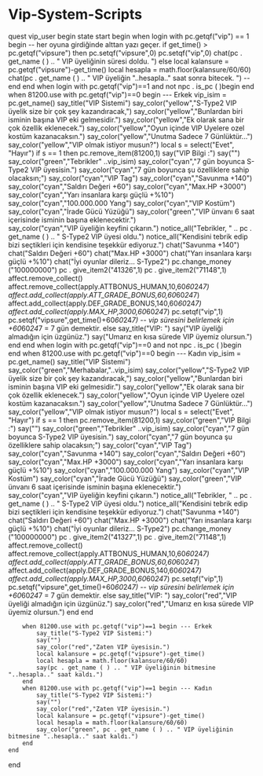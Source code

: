 # Vip-System-Scripts
quest vip_user begin
	state start begin
		when login with pc.getqf("vip") == 1 begin -- her oyuna girdiğinde alttan yazı geçer.
			if get_time() > pc.getqf("vipsure") then
				pc.setqf("vipsure",0)
				pc.setqf("vip",0)
				chat(pc . get_name ( ) .. " VIP üyeliğinin süresi doldu. ")
			else
				local kalansure = pc.getqf("vipsure")-get_time()
				local hesapla = math.floor(kalansure/60/60)
				chat(pc . get_name ( ) .. " VIP üyeliğin "..hesapla.." saat sonra bitecek. ")
			-- end
		end
		when login with pc.getqf("vip")==1 and not npc . is_pc ( )begin
		end
		when 81200.use with pc.getqf("vip")==0 begin --- Erkek
			vip_isim = pc.get_name()
			say_title("VIP Sistemi")
			say_color("yellow","S-Type2 VIP üyelik size bir çok şey kazandıracak,")
			say_color("yellow","Bunlardan biri isminin başına VIP eki gelmesidir.")
			say_color("yellow","Ek olarak sana bir çok özellik eklenecek.")
			say_color("yellow","Oyun içinde VIP Uyelere ozel kostüm kazanacaksın.")
			say_color("yellow","Unutma Sadece 7 Günlüktür...")
			say_color("yellow","VIP olmak istiyor musun?")
			local s = select("Evet", "Hayır")
			if s == 1 then
				pc.remove_item(81200,1)
				say("VIP Bilgi    :")
				say("")
				say_color("green","Tebrikler" ..vip_isim)
				say_color("cyan","7 gün boyunca S-Type2 VIP üyesisin.")
				say_color("cyan","7 gün boyunca şu özelliklere sahip olacaksın;")
				say_color("cyan","VIP Tag")
				say_color("cyan","Savunma +140")
				say_color("cyan","Saldırı Değeri +60")
				say_color("cyan","Max.HP +3000")
				say_color("cyan","Yarı insanlara karşı güçlü +%10")
				say_color("cyan","100.000.000 Yang")
				say_color("cyan","VIP Kostüm")
				say_color("cyan","İrade Gücü Yüzüğü")
				say_color("green","VIP ünvanı 6 saat içerisinde isminin başına eklenecektir.")      
				say_color("cyan","VIP üyeliğin keyfini çıkarın.")
				notice_all("Tebrikler, " .. pc . get_name ( ) .. " S-Type2 VIP üyesi oldu.")
				notice_all("Kendisini tebrik edip bizi seçtikleri için kendisine teşekkür ediyoruz.")
				chat("Savunma +140")
				chat("Saldırı Değeri +60")
				chat("Max.HP +3000")
				chat("Yarı insanlara karşı güçlü +%10")
				chat("İyi oyunlar dileriz... S-Type2")
				pc.change_money ("100000000")
				pc . give_item2("41326",1)
				pc . give_item2("71148",1)
				affect.remove_collect()
				affect.remove_collect(apply.ATTBONUS_HUMAN,10,60*60*24*7)
				affect.add_collect(apply.ATT_GRADE_BONUS,60,60*60*24*7)
				affect.add_collect(apply.DEF_GRADE_BONUS,140,60*60*24*7)
				affect.add_collect(apply.MAX_HP,3000,60*60*24*7)
				pc.setqf("vip",1)
				pc.setqf("vipsure",get_time()+60*60*24*7) -- vip süresini belirlemek için +60*60*24*7 = 7 gün demektir.
			else
				say_title("VIP: ")
				say("VIP üyeliği almadığın için üzgünüz.")
				say("Umarız en kısa sürede VIP üyemiz olursun.")
			end
		end
		when login with pc.getqf("vip")==0 and not npc . is_pc ( )begin
		end
		when 81200.use with pc.getqf("vip")==0 begin --- Kadın
			vip_isim = pc.get_name()
			say_title("VIP Sistemi")
			say_color("green","Merhabalar,"..vip_isim)
			say_color("yellow","S-Type2 VIP üyelik size bir çok şey kazandıracak,")
			say_color("yellow","Bunlardan biri isminin başına VIP eki gelmesidir.")
			say_color("yellow","Ek olarak sana bir çok özellik eklenecek.")
			say_color("yellow","Oyun içinde VIP Uyelere ozel kostüm kazanacaksın.")
			say_color("yellow","Unutma Sadece 7 Günlüktür...")
			say_color("yellow","VIP olmak istiyor musun?")
			local s = select("Evet", "Hayır")
			if s == 1 then
				pc.remove_item(81200,1)
				say_color("green","VIP Bilgi    :")
				say("")
				say_color("green","Tebrikler" ..vip_isim)
				say_color("cyan","7 gün boyunca S-Type2 VIP üyesisin.")
				say_color("cyan","7 gün boyunca şu özelliklere sahip olacaksın;")
				say_color("cyan","VIP Tag")
				say_color("cyan","Savunma +140")
				say_color("cyan","Saldırı Değeri +60")
				say_color("cyan","Max.HP +3000")
				say_color("cyan","Yarı insanlara karşı güçlü +%10")
				say_color("cyan","100.000.000 Yang")
				say_color("cyan","VIP Kostüm")
				say_color("cyan","İrade Gücü Yüzüğü")
				say_color("green","VIP ünvanı 6 saat içerisinde isminin başına eklenecektir.")      
				say_color("cyan","VIP üyeliğin keyfini çıkarın.")
				notice_all("Tebrikler, " .. pc . get_name ( ) .. " S-Type2 VIP üyesi oldu.")
				notice_all("Kendisini tebrik edip bizi seçtikleri için kendisine teşekkür ediyoruz.")
				chat("Savunma +140")
				chat("Saldırı Değeri +60")
				chat("Max.HP +3000")
				chat("Yarı insanlara karşı güçlü +%10")
				chat("İyi oyunlar dileriz... S-Type2")
				pc.change_money ("100000000")
				pc . give_item2("41327",1)
				pc . give_item2("71148",1)
				affect.remove_collect()
				affect.remove_collect(apply.ATTBONUS_HUMAN,10,60*60*24*7)
				affect.add_collect(apply.ATT_GRADE_BONUS,60,60*60*24*7)
				affect.add_collect(apply.DEF_GRADE_BONUS,140,60*60*24*7)
				affect.add_collect(apply.MAX_HP,3000,60*60*24*7)
				pc.setqf("vip",1)
				pc.setqf("vipsure",get_time()+60*60*24*7) -- vip süresini belirlemek için +60*60*24*7 = 7 gün demektir.
			else
				say_title("VIP: ")
				say_color("red","VIP üyeliği almadığın için üzgünüz.")
				say_color("red","Umarız en kısa sürede VIP üyemiz olursun.")
			end
		end

		when 81200.use with pc.getqf("vip")==1 begin --- Erkek
			say_title("S-Type2 VIP Sistemi:")
			say("")
			say_color("red","Zaten VIP üyesisin.")
			local kalansure = pc.getqf("vipsure")-get_time()
			local hesapla = math.floor(kalansure/60/60)
			say(pc . get_name ( ) .. " VIP üyeliğinin bitmesine "..hesapla.." saat kaldı.")
		end
		when 81200.use with pc.getqf("vip")==1 begin --- Kadın
			say_title("S-Type2 VIP Sistemi:")
			say("")
			say_color("red","Zaten VIP üyesisin.")
			local kalansure = pc.getqf("vipsure")-get_time()
			local hesapla = math.floor(kalansure/60/60)
			say_color("green", pc . get_name ( ) .. " VIP üyeliğinin bitmesine "..hesapla.." saat kaldı.")
		end
	end
end
